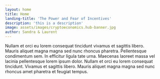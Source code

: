 ```yaml
---
layout: home
title: Home
landing-title: 'The Power and Fear of Incentives'
description: 'this is a description'
image: assets/images/cryptoeconomics.hub-banner.jpg
author: Sandra & Laurent
---
```


Nullam et orci eu lorem consequat tincidunt vivamus et sagittis libero. Mauris aliquet magna magna sed nunc rhoncus pharetra. Pellentesque condimentum sem. In efficitur ligula tate urna. Maecenas laoreet massa vel lacinia pellentesque lorem ipsum dolor. Nullam et orci eu lorem consequat tincidunt. Vivamus et sagittis libero. Mauris aliquet magna magna sed nunc rhoncus amet pharetra et feugiat tempus.
